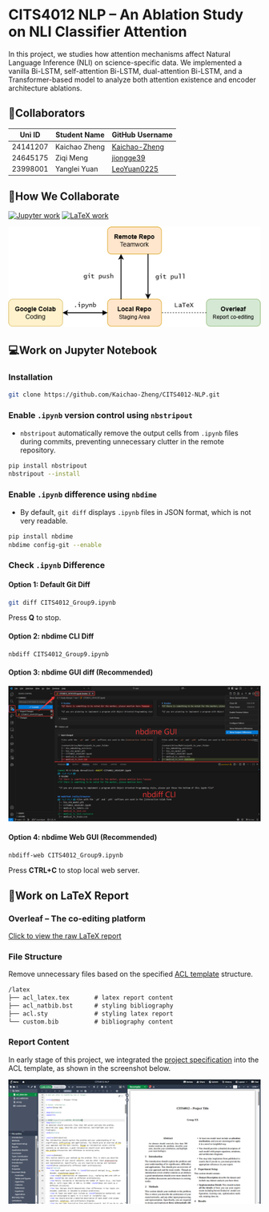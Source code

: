 # CITS4012 NLP – An Ablation Study on NLI Classifier Attention  

In this project, we studies how attention mechanisms affect Natural Language Inference (NLI) on science-specific data. We implemented a vanilla Bi-LSTM, self-attention Bi-LSTM, dual-attention Bi-LSTM, and a Transformer-based model to analyze both attention existence and encoder architecture ablations.

## 🤝Collaborators

| Uni ID   | Student Name  | GitHub Username                                   |
| -------- | ------------- | ------------------------------------------------- |
| 24141207 | Kaichao Zheng | [Kaichao-Zheng](https://github.com/Kaichao-Zheng) |
| 24645175 | Ziqi Meng     | [jiongge39](https://github.com/jiongge39)         |
| 23998001 | Yanglei Yuan  | [LeoYuan0225](https://github.com/LeoYuan0225)     |

## 🚀How We Collaborate

[![Jupyter work](https://img.shields.io/badge/Jupyter_work-white?logo=jupyter&logoColor=white&color=%23F37626)](#work-on-jupyter-notebook) [![LaTeX work](https://img.shields.io/badge/LaTeX_work-white?logo=overleaf&logoColor=white&color=%2347A141)](#work-on-latex-report)

![workflow](img/workflow.png)


## 💻Work on Jupyter Notebook

### Installation

```bash
git clone https://github.com/Kaichao-Zheng/CITS4012-NLP.git
```

### Enable `.ipynb` version control using `nbstripout`

* `nbstripout` automatically remove the output cells from `.ipynb` files during commits, preventing unnecessary clutter in the remote repository.

```bash
pip install nbstripout
nbstripout --install
```

### Enable `.ipynb` difference using `nbdime`

* By default, `git diff` displays `.ipynb` files in JSON format, which is not very readable.

```bash
pip install nbdime
nbdime config-git --enable
```

### Check `.ipynb` Difference

#### Option 1: Default Git Diff

```bash
git diff CITS4012_Group9.ipynb
```

Press **Q** to stop.

#### Option 2: nbdime CLI Diff

```bash
nbdiff CITS4012_Group9.ipynb
```

#### Option 3: nbdime GUI diff (Recommended)

![nbdime_gui](img/nbdime_gui.png)

#### Option 4: nbdime Web GUI (Recommended)

```bash
nbdiff-web CITS4012_Group9.ipynb
```

Press **CTRL+C** to stop local web server.



## 📝Work on LaTeX Report

### Overleaf – The co-editing platform

[Click to view the raw LaTeX report](https://www.overleaf.com/read/tctdwfhjncdx#d05cbd)

### File Structure

Remove unnecessary files based on the specified [ACL template](https://github.com/acl-org/acl-style-files) structure.

```
/latex
├── acl_latex.tex		# latex report content
├── acl_natbib.bst		# styling bibliography
├── acl.sty				# styling latex report
└── custom.bib			# bibliography content
```

### Report Content

In early stage of this project, we integrated the [project specification](https://lms.uwa.edu.au/bbcswebdav/pid-4638361-dt-content-rid-56793887_1/xid-56793887_1) into the ACL template, as shown in the screenshot below.

![overleaf](img/overleaf.png)
